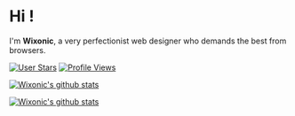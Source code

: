 # Hi !
I'm **Wixonic**, a very perfectionist web designer who demands the best from browsers.

[![User Stars](https://img.shields.io/github/stars/Wixonic?label=Stars)](https://github.com/Wixonic)
[![Profile Views](https://komarev.com/ghpvc/?username=Wixonic&label=Profile%20Views)](https://github.com/Wixonic)

[![Wixonic's github stats](https://github-readme-stats.vercel.app/api?include_all_commits=true&username=Wixonic&count_private=true&show_icons=true)](https://github.com/Wixonic)

[![Wixonic's github stats](https://github-readme-stats.vercel.app/api/top-langs/?username=Wixonic&count_private=true&show_icons=true)](https://github.com/Wixonic)
